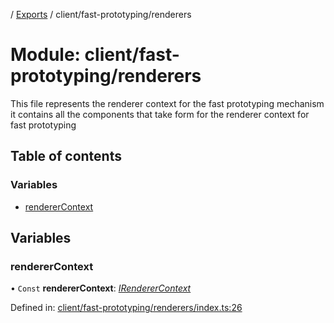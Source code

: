 [](../README.md) / [Exports](../modules.md) / client/fast-prototyping/renderers

# Module: client/fast-prototyping/renderers

This file represents the renderer context for the fast prototyping mechanism it
contains all the components that take form for the renderer context for fast prototyping

## Table of contents

### Variables

- [rendererContext](client_fast_prototyping_renderers.md#renderercontext)

## Variables

### rendererContext

• `Const` **rendererContext**: [*IRendererContext*](../interfaces/client_providers_renderer.irenderercontext.md)

Defined in: [client/fast-prototyping/renderers/index.ts:26](https://github.com/onzag/itemize/blob/3efa2a4a/client/fast-prototyping/renderers/index.ts#L26)
